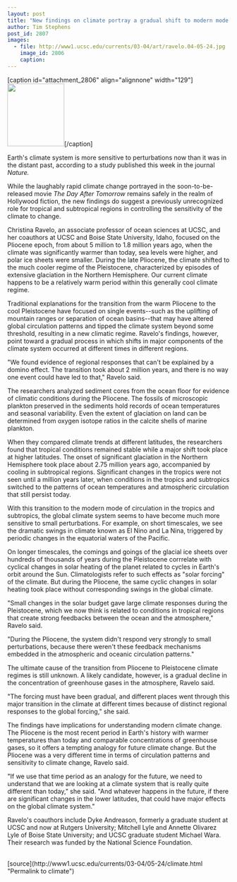 ```yaml
---
layout: post
title: "New findings on climate portray a gradual shift to modern mode with increased sensitivity to perturbations"
author: Tim Stephens
post_id: 2807
images:
  - file: http://www1.ucsc.edu/currents/03-04/art/ravelo.04-05-24.jpg
    image_id: 2806
    caption: 
---
```


[caption id="attachment_2806" align="alignnone" width="129"]<a href="http://localhost/mysite/wp-content/uploads/2004/05/ravelo.04-05-24.jpg"><img class="size-full wp-image-2806" src="http://localhost/mysite/wp-content/uploads/2004/05/ravelo.04-05-24.jpg" alt="" width="129" height="142" /></a>[/caption]
<p>
  Earth's climate system is more sensitive to perturbations now than it was in the distant past, according to a study published this week in the journal <i>Nature.</i><br>
</p>
<p>
  While the laughably rapid climate change portrayed in the soon-to-be-released movie <i>The Day After Tomorrow</i> remains safely in the realm of Hollywood fiction, the new findings do suggest a previously unrecognized role for tropical and subtropical regions in controlling the sensitivity of the climate to change.
</p>
<p>
  Christina Ravelo, an associate professor of ocean sciences at UCSC, and her coauthors at UCSC and Boise State University, Idaho, focused on the Pliocene epoch, from about 5 million to 1.8 million years ago, when the climate was significantly warmer than today, sea levels were higher, and polar ice sheets were smaller. During the late Pliocene, the climate shifted to the much cooler regime of the Pleistocene, characterized by episodes of extensive glaciation in the Northern Hemisphere. Our current climate happens to be a relatively warm period within this generally cool climate regime.<br>
</p>
<p>
  Traditional explanations for the transition from the warm Pliocene to the cool Pleistocene have focused on single events--such as the uplifting of mountain ranges or separation of ocean basins--that may have altered global circulation patterns and tipped the climate system beyond some threshold, resulting in a new climatic regime. Ravelo's findings, however, point toward a gradual process in which shifts in major components of the climate system occurred at different times in different regions.<br>
</p>
<p>
  "We found evidence of regional responses that can't be explained by a domino effect. The transition took about 2 million years, and there is no way one event could have led to that," Ravelo said.<br>
</p>
<p>
  The researchers analyzed sediment cores from the ocean floor for evidence of climatic conditions during the Pliocene. The fossils of microscopic plankton preserved in the sediments hold records of ocean temperatures and seasonal variability. Even the extent of glaciation on land can be determined from oxygen isotope ratios in the calcite shells of marine plankton.<br>
</p>
<p>
  When they compared climate trends at different latitudes, the researchers found that tropical conditions remained stable while a major shift took place at higher latitudes. The onset of significant glaciation in the Northern Hemisphere took place about 2.75 million years ago, accompanied by cooling in subtropical regions. Significant changes in the tropics were not seen until a million years later, when conditions in the tropics and subtropics switched to the patterns of ocean temperatures and atmospheric circulation that still persist today.<br>
</p>
<p>
  With this transition to the modern mode of circulation in the tropics and subtropics, the global climate system seems to have become much more sensitive to small perturbations. For example, on short timescales, we see the dramatic swings in climate known as El Nino and La Nina, triggered by periodic changes in the equatorial waters of the Pacific.<br>
</p>
<p>
  On longer timescales, the comings and goings of the glacial ice sheets over hundreds of thousands of years during the Pleistocene corrrelate with cyclical changes in solar heating of the planet related to cycles in Earth's orbit around the Sun. Climatologists refer to such effects as "solar forcing" of the climate. But during the Pliocene, the same cyclic changes in solar heating took place without corresponding swings in the global climate.<br>
</p>
<p>
  "Small changes in the solar budget gave large climate responses during the Pleistocene, which we now think is related to conditions in tropical regions that create strong feedbacks between the ocean and the atmosphere," Ravelo said.
</p>
<p>
  "During the Pliocene, the system didn't respond very strongly to small perturbations, because there weren't these feedback mechanisms embedded in the atmospheric and oceanic circulation patterns."<br>
</p>
<p>
  The ultimate cause of the transition from Pliocene to Pleistocene climate regimes is still unknown. A likely candidate, however, is a gradual decline in the concentration of greenhouse gases in the atmosphere, Ravelo said.<br>
</p>
<p>
  "The forcing must have been gradual, and different places went through this major transition in the climate at different times because of distinct regional responses to the global forcing," she said.<br>
</p>
<p>
  The findings have implications for understanding modern climate change. The Pliocene is the most recent period in Earth's history with warmer temperatures than today and comparable concentrations of greenhouse gases, so it offers a tempting analogy for future climate change. But the Pliocene was a very different time in terms of circulation patterns and sensitivity to climate change, Ravelo said.<br>
</p>
<p>
  "If we use that time period as an analogy for the future, we need to understand that we are looking at a climate system that is really quite different than today," she said. "And whatever happens in the future, if there are significant changes in the lower latitudes, that could have major effects on the global climate system."<br>
</p>
<p>
  Ravelo's coauthors include Dyke Andreason, formerly a graduate student at UCSC and now at Rutgers University; Mitchell Lyle and Annette Olivarez Lyle of Boise State University; and UCSC graduate student Michael Wara. Their research was funded by the National Science Foundation.<br>
  <br>
</p>
[source](http://www1.ucsc.edu/currents/03-04/05-24/climate.html "Permalink to climate")
